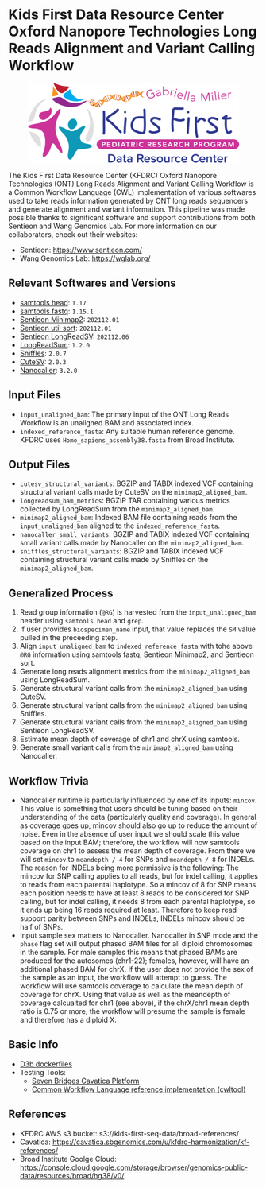 # Kids First Data Resource Center Oxford Nanopore Technologies Long Reads Alignment and Variant Calling Workflow

<p align="center">
  <img src="https://github.com/d3b-center/d3b-research-workflows/raw/master/doc/kfdrc-logo-sm.png">
</p>

The Kids First Data Resource Center (KFDRC) Oxford Nanopore Technologies (ONT)
Long Reads Alignment and Variant Calling Workflow is a Common Workflow Language
(CWL) implementation of various softwares used to take reads information
generated by ONT long reads sequencers and generate alignment and variant
information. This pipeline was made possible thanks to significant software and
support contributions from both Sentieon and Wang Genomics Lab. For more
information on our collaborators, check out their websites:
- Sentieon: https://www.sentieon.com/
- Wang Genomics Lab: https://wglab.org/

## Relevant Softwares and Versions
- [samtools head](http://www.htslib.org/doc/samtools-head.html): `1.17`
- [samtools fastq](http://www.htslib.org/doc/samtools-fastq.html): `1.15.1`
- [Sentieon Minimap2](https://support.sentieon.com/manual/usages/general/?highlight=minimap2#minimap2-binary): `202112.01`
- [Sentieon util sort](https://support.sentieon.com/manual/usages/general/?highlight=minimap2#util-binary): `202112.01`
- [Sentieon LongReadSV](https://support.sentieon.com/manual/): `202112.06`
- [LongReadSum](https://github.com/WGLab/LongReadSum#readme): `1.2.0`
- [Sniffles](https://github.com/fritzsedlazeck/Sniffles#readme): `2.0.7`
- [CuteSV](https://github.com/tjiangHIT/cuteSV#readme): `2.0.3`
- [Nanocaller](https://github.com/WGLab/NanoCaller#readme): `3.2.0`

## Input Files
- `input_unaligned_bam`: The primary input of the ONT Long Reads Workflow is an unaligned BAM and associated index.
- `indexed_reference_fasta`: Any suitable human reference genome. KFDRC uses `Homo_sapiens_assembly38.fasta` from Broad Institute.

## Output Files
- `cutesv_structural_variants`: BGZIP and TABIX indexed VCF containing structural variant calls made by CuteSV on the `minimap2_aligned_bam`.
- `longreadsum_bam_metrics`: BGZIP TAR containing various metrics collected by LongReadSum from the `minimap2_aligned_bam`.
- `minimap2_aligned_bam`: Indexed BAM file containing reads from the `input_unaligned_bam` aligned to the `indexed_reference_fasta`.
- `nanocaller_small_variants`: BGZIP and TABIX indexed VCF containing small variant calls made by Nanocaller on the `minimap2_aligned_bam`.
- `sniffles_structural_variants`: BGZIP and TABIX indexed VCF containing structural variant calls made by Sniffles on the `minimap2_aligned_bam`.

## Generalized Process
1. Read group information (`@RG`) is harvested from the `input_unaligned_bam` header using `samtools head` and `grep`.
1. If user provides `biospecimen_name` input, that value replaces the `SM` value pulled in the preceeding step.
1. Align `input_unaligned_bam` to `indexed_reference_fasta` with tohe above `@RG` information using samtools fastq, Sentieon Minimap2, and Sentieon sort.
1. Generate long reads alignment metrics from the `minimap2_aligned_bam` using LongReadSum.
1. Generate structural variant calls from the `minimap2_aligned_bam` using CuteSV.
1. Generate structural variant calls from the `minimap2_aligned_bam` using Sniffles.
1. Generate structural variant calls from the `minimap2_aligned_bam` using Sentieon LongReadSV.
1. Estimate mean depth of coverage of chr1 and chrX using samtools.
1. Generate small variant calls from the `minimap2_aligned_bam` using Nanocaller.

## Workflow Trivia
- Nanocaller runtime is particularly influenced by one of its inputs: `mincov`. This value is something that users should be tuning based on their understanding of the data (particularly quality and coverage). In general as coverage goes up, mincov should also go up to reduce the amount of noise. Even in the absence of user input we should scale this value based on the input BAM; therefore, the workflow will now samtools coverage on chr1 to assess the mean depth of coverage. From there we will set `mincov` to `meandepth / 4` for SNPs and `meandepth / 8` for INDELs. The reason for INDELs being more permissive is the following: The mincov for SNP calling applies to all reads, but for indel calling, it applies to reads from each parental haplotype. So a mincov of 8 for SNP means each position needs to have at least 8 reads to be considered for SNP calling, but for indel calling, it needs 8 from each parental haplotype, so it ends up being 16 reads required at least. Therefore to keep read support parity between SNPs and INDELs, INDELs mincov should be half of SNPs.
- Input sample sex matters to Nanocaller. Nanocaller in SNP mode and the `phase` flag set will output phased BAM files for all diploid chromosomes in the sample. For male samples this means that phased BAMs are produced for the autosomes (chr1-22); females, however, will have an additional phased BAM for chrX. If the user does not provide the sex of the sample as an input, the workflow will attempt to guess. The workflow will use samtools coverage to calculate the mean depth of coverage for chrX. Using that value as well as the meandepth of coverage calcualted for chr1 (see above), if the chrX/chr1 mean depth ratio is 0.75 or more, the workflow will presume the sample is female and therefore has a diploid X.

## Basic Info
- [D3b dockerfiles](https://github.com/d3b-center/bixtools)
- Testing Tools:
    - [Seven Bridges Cavatica Platform](https://cavatica.sbgenomics.com/)
    - [Common Workflow Language reference implementation (cwltool)](https://github.com/common-workflow-language/cwltool/)

## References
- KFDRC AWS s3 bucket: s3://kids-first-seq-data/broad-references/
- Cavatica: https://cavatica.sbgenomics.com/u/kfdrc-harmonization/kf-references/
- Broad Institute Goolge Cloud: https://console.cloud.google.com/storage/browser/genomics-public-data/resources/broad/hg38/v0/
